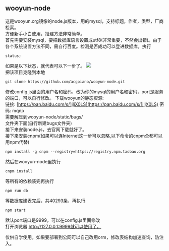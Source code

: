 ## wooyun-node
这是wooyun.org镜像的node.js版本，用的mysql，支持标题，作者，类型，厂商检索。  
方便新手小白使用，搭建方法非常简单。  
首先需要安装mysql，要把数据库语言设置成utf8(非常重要，不然会出错)。由于各个系统设置方法不同，需自行百度。检测是否成功可以登进数据库，执行   
```
status;
```  
如果是以下状态，就代表可以下一步了。
![](http://oevuw60db.bkt.clouddn.com/QQ20161203-0@2x.png?imageView2/2/w/640/q/90)  
把该项目克隆到本地  
```
git clone https://github.com/acgpiano/wooyun-node.git
```  
修改config.js里面的用户名和密码，改为你的mysql的用户名和密码，port是服务的端口，可以自行修改。
下载wooyun的静态资源:  
链接: [https://pan.baidu.com/s/1jIjX0LS](https://pan.baidu.com/s/1jIjX0LS) 密码: mqnp  
需要解压到wooyun-node/static/bugs/   
文件夹下面(自行新建bugs文件夹)  
接下来安装node.js，去官网下载就好了。  
接下来安装cnpm(如果可以连Internet这一步可以忽略,以下命令的cnpm全都可以用npm代替)  
```
npm install -g cnpm --registry=https://registry.npm.taobao.org
```  
然后在wooyun-node里执行  
```
cnpm install
```  
等所有的依赖装完再执行  
```
npm run db
```  
等数据库建表完后，共40293条，再执行  
```
npm start
```  
默认port端口是9999，可以在config.js里面修改  
打开浏览器 http://127.0.0.1:9999就可以使用了。


仅供自学使用，如果要部署到公网可以自己改用orm，修改表结构加速查询，防注入。